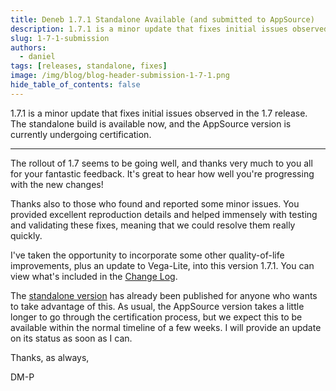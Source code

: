 ```yaml
---
title: Deneb 1.7.1 Standalone Available (and submitted to AppSource)
description: 1.7.1 is a minor update that fixes initial issues observed in the 1.7 release. The standalone build is available now, and the AppSource version is currently undergoing certification.
slug: 1-7-1-submission
authors:
  - daniel
tags: [releases, standalone, fixes]
image: /img/blog/blog-header-submission-1-7-1.png
hide_table_of_contents: false
---
```


1.7.1 is a minor update that fixes initial issues observed in the 1.7 release. The standalone build is available now, and the AppSource version is currently undergoing certification.

<!-- truncate -->

---

The rollout of 1.7 seems to be going well, and thanks very much to you all for your fantastic feedback. It's great to hear how well you're progressing with the new changes!

Thanks also to those who found and reported some minor issues. You provided excellent reproduction details and helped immensely with testing and validating these fixes, meaning that we could resolve them really quickly.

I've taken the opportunity to incorporate some other quality-of-life improvements, plus an update to Vega-Lite, into this version 1.7.1. You can view what's included in the [Change Log](/changelog).

The [standalone version](/getting-started#standalone-version) has already been published for anyone who wants to take advantage of this. As usual, the AppSource version takes a little longer to go through the certification process, but we expect this to be available within the normal timeline of a few weeks. I will provide an update on its status as soon as I can.

Thanks, as always,

DM-P
